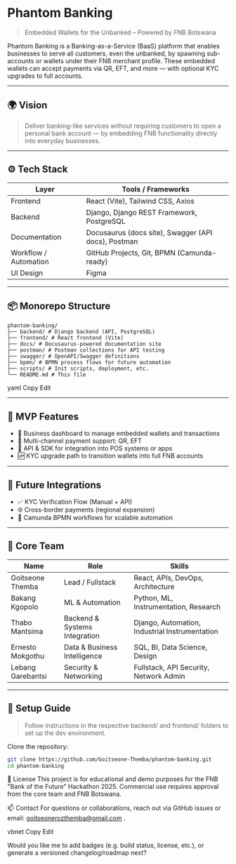 # Phantom Banking

> Embedded Wallets for the Unbanked – Powered by FNB Botswana

Phantom Banking is a Banking-as-a-Service (BaaS) platform that enables businesses to serve all customers, even the unbanked, by spawning sub-accounts or wallets under their FNB merchant profile. These embedded wallets can accept payments via QR, EFT, and more — with optional KYC upgrades to full accounts.

---

## 🌍 Vision

> Deliver banking-like services without requiring customers to open a personal bank account — by embedding FNB functionality directly into everyday businesses.

---

## ⚙️ Tech Stack

| Layer       | Tools / Frameworks                                         |
|-------------|------------------------------------------------------------|
| Frontend    | React (Vite), Tailwind CSS, Axios                          |
| Backend     | Django, Django REST Framework, PostgreSQL                  |
| Documentation | Docusaurus (docs site), Swagger (API docs), Postman     |
| Workflow / Automation | GitHub Projects, Git, BPMN (Camunda-ready)       |
| UI Design   | Figma                                                      |

---

## 📦 Monorepo Structure
```
phantom-banking/
├── backend/ # Django backend (API, PostgreSQL)
├── frontend/ # React frontend (Vite)
├── docs/ # Docusaurus-powered documentation site
├── postman/ # Postman collections for API testing
├── swagger/ # OpenAPI/Swagger definitions
├── bpmn/ # BPMN process flows for future automation
├── scripts/ # Init scripts, deployment, etc.
└── README.md # This file
```

yaml
Copy
Edit

---

## 🚀 MVP Features

- 🔐 Business dashboard to manage embedded wallets and transactions
- 📲 Multi-channel payment support: QR, EFT 
- 🧩 API & SDK for integration into POS systems or apps
- 🆙 KYC upgrade path to transition wallets into full FNB accounts

---

## 🔁 Future Integrations

- ✅ KYC Verification Flow (Manual + API)
- 🌐 Cross-border payments (regional expansion)
- 🔄 Camunda BPMN workflows for scalable automation

---

## 👥 Core Team

| Name              | Role                          | Skills                                       |
|-------------------|-------------------------------|----------------------------------------------|
| Goitseone Themba  | Lead / Fullstack              | React, APIs, DevOps, Architecture            |
| Bakang Kgopolo    | ML & Automation               | Python, ML, Instrumentation, Research        |
| Thabo Mantsima    | Backend & Systems Integration | Django, Automation, Industrial Instrumentation|
| Ernesto Mokgothu  | Data & Business Intelligence  | SQL, BI, Data Science, Design                |
| Lebang Garebantsi | Security & Networking         | Fullstack, API Security, Network Admin       |

---

## 📘 Setup Guide

> Follow instructions in the respective backend/ and frontend/ folders to set up the dev environment.

Clone the repository:

```bash
git clone https://github.com/Goitseone-Themba/phantom-banking.git
cd phantom-banking
```
📄 License
This project is for educational and demo purposes for the FNB "Bank of the Future" Hackathon 2025. Commercial use requires approval from the core team and FNB Botswana.

📫 Contact
For questions or collaborations, reach out via GitHub issues or email: goitseonerozthemba@gmail.com .

vbnet
Copy
Edit

Would you like me to add badges (e.g. build status, license, etc.), or generate a versioned changelog/roadmap next?
